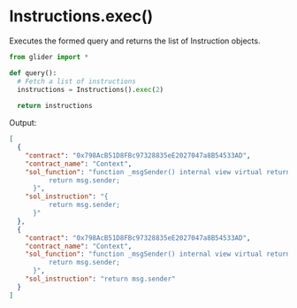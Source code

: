 # Instructions.exec()

Executes the formed query and returns the list of Instruction objects.



```python
from glider import *

def query():
  # Fetch a list of instructions
  instructions = Instructions().exec(2)
  
  return instructions
```

Output:

```json
[
  {
    "contract": "0x798AcB51D8FBc97328835eE2027047a8B54533AD",
    "contract_name": "Context",
    "sol_function": "function _msgSender() internal view virtual returns (address) {
          return msg.sender;
      }",
    "sol_instruction": "{
          return msg.sender;
      }"
  },
  {
    "contract": "0x798AcB51D8FBc97328835eE2027047a8B54533AD",
    "contract_name": "Context",
    "sol_function": "function _msgSender() internal view virtual returns (address) {
          return msg.sender;
      }",
    "sol_instruction": "return msg.sender"
  }
]
```
